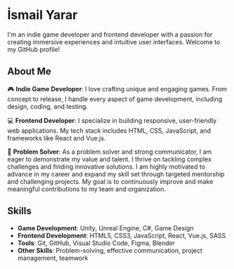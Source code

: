 # İsmail Yarar

I'm an indie game developer and frontend developer with a passion for creating immersive experiences and intuitive user interfaces. Welcome to my GitHub profile!

## About Me

🎮 **Indie Game Developer**: I love crafting unique and engaging games. From concept to release, I handle every aspect of game development, including design, coding, and testing.

💻 **Frontend Developer**: I specialize in building responsive, user-friendly web applications. My tech stack includes HTML, CSS, JavaScript, and frameworks like React and Vue.js.

🧩 **Problem Solver**: As a problem solver and strong communicator, I am eager to demonstrate my value and talent. I thrive on tackling complex challenges and finding innovative solutions. I am highly motivated to advance in my career and expand my skill set through targeted mentorship and challenging projects. My goal is to continuously improve and make meaningful contributions to my team and organization.

## Skills

- **Game Development**: Unity, Unreal Engine, C#, Game Design
- **Frontend Development**: HTML5, CSS3, JavaScript, React, Vue.js, SASS
- **Tools**: Git, GitHub, Visual Studio Code, Figma, Blender
- **Other Skills**: Problem-solving, effective communication, project management, teamwork
